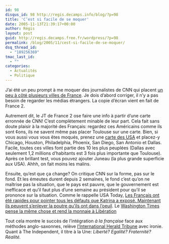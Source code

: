 ```yaml
---
id: 98
disqus_id: 98 http://regis.decamps.info/blog/?p=98
title: 'C’est si facile de se moquer'
date: 2005-11-13T21:39:17+00:00
author: Régis
layout: post
guid: http://regis.decamps.free.fr/wordpress/?p=98
permalink: /blog/2005/11/cest-si-facile-de-se-moquer/
dsq_thread_id:
  - "189256369"
tmac_last_id:
  - ""
categories:
  - Actualités
  - Politique
---
```

J’ai été un peu prompt à me moquer des journalistes de CNN qui placent [un peu à côté plusieurs villes de France](http://img177.imageshack.us/img177/818/cnn3as.jpg). Je dois d’abord corriger, il n’y a pas besoin de regarder les médias étrangers. La copie d’écran vient en fait de France 2. 

Autrement dit, le JT de France 2 ose faire une info à partir d’une carte erronnée de CNN! C’est complètement minable de leur part. Cela fait sans doute plaisir à la majorité des Français: regardez ces Américains comme ils sont ¢ons, ils ne savent même pas placer Toulouse sur une carte. Bien, si vous aussi vous vous êtes moqués, prenez une [carte des USA](http://maps.google.com/maps?spn=78.965325,155.302734&hl=en) et placez-y Chicago, Houston, Philadelphia, Phoenix, San Diego, San Antonio et Dallas. Facile, toutes ces villes font partie des 10 les plus peuplées (Dallas avec seulement 1,2 millions d’habitants est 3 fois plus importante que Toulouse). Après ce brillant test, vous pouvez ajouter Juneau (la plus grande superficie aux USA). Ahhh, on fait moins les malins.

Ensuite, qu’est que ça change? On critique CNN sur la forme, pas sur le fond. Et les émeutes durent depuis 2 semaines, le fond c’est qu’on ne maîtrise pas la situation, que le pays est pauvre, que le gouvernement est inefficace et qu’il faut plus d’une semaine au président pour qu’il se prononce sur la situation. Comme le rappelle USA Today, [Les Français ont été rapides pour pointer tous les défauts que Katrina a exposé. Maintenant ils peuvent s’enlever la poutre qu’ils ont dans l’oeuil](http://news.yahoo.com/s/usatoday/20051107/cm_usatoday/francesshatteredimage;_ylt=AkmCRRuA17AcKQdd_Y7umuz9wxIF;_ylu=X3oDMTA5aHJvMDdwBHNlYwN5bmNhdA--). Le [Washington Times pense la même chose et rend la monnaie à Libération](http://www.washtimes.com/op-ed/20051104-084756-6439r.htm)

Tout cela montre le succès de l’intégration _à la française_ face aux méthodes anglo-saxonnes, relève [l’International Herald Tribune](http://www.iht.com/articles/2005/11/03/opinion/edparis.php) avec ironie. Quant à The Independent, il titre à la Une: _Liberté? Egalité? Fraternité? Réalité._
